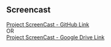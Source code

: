 ## Screencast

[Project ScreenCast - GitHub Link](https://github.ncsu.edu/umisra/csc510-project/blob/master/Final%20Screencast.mp4)
</br>OR</br>
[Project ScreenCast - Google Drive Link](https://drive.google.com/file/d/18B8n6dJdjEzi0tBmYF3dA2FbwaEeyDKZ/view?usp=sharing)


 
